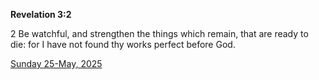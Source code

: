 **Revelation 3:2**

2 Be watchful, and strengthen the things which remain, that are ready to die: for I have not found thy works perfect before God.

[Sunday 25-May, 2025](https://getbible.net/kjv/Revelation/3/2)
